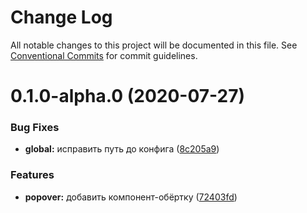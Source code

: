 # Change Log

All notable changes to this project will be documented in this file.
See [Conventional Commits](https://conventionalcommits.org) for commit guidelines.

# 0.1.0-alpha.0 (2020-07-27)


### Bug Fixes

* **global:** исправить путь до конфига ([8c205a9](https://github.com/gpn-prototypes/vega-ui/commit/8c205a90a43211baf4691d485e7b98e8b06e8af9))


### Features

* **popover:** добавить компонент-обёртку ([72403fd](https://github.com/gpn-prototypes/vega-ui/commit/72403fd3b1ffdd2d39348507c599e9d5b10e3043))
